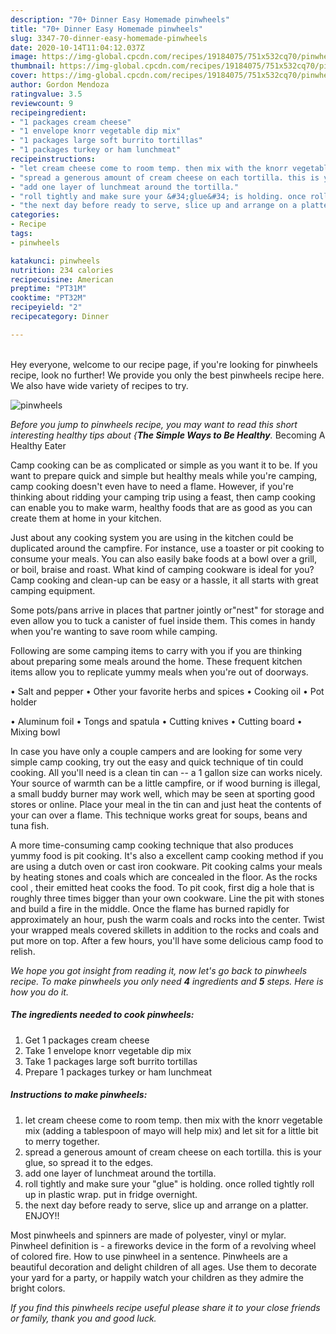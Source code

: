 ```yaml
---
description: "70+ Dinner Easy Homemade pinwheels"
title: "70+ Dinner Easy Homemade pinwheels"
slug: 3347-70-dinner-easy-homemade-pinwheels
date: 2020-10-14T11:04:12.037Z
image: https://img-global.cpcdn.com/recipes/19184075/751x532cq70/pinwheels-recipe-main-photo.jpg
thumbnail: https://img-global.cpcdn.com/recipes/19184075/751x532cq70/pinwheels-recipe-main-photo.jpg
cover: https://img-global.cpcdn.com/recipes/19184075/751x532cq70/pinwheels-recipe-main-photo.jpg
author: Gordon Mendoza
ratingvalue: 3.5
reviewcount: 9
recipeingredient:
- "1 packages cream cheese"
- "1 envelope knorr vegetable dip mix"
- "1 packages large soft burrito tortillas"
- "1 packages turkey or ham lunchmeat"
recipeinstructions:
- "let cream cheese come to room temp. then mix with the knorr vegetable mix (adding a tablespoon of mayo will help mix) and let sit for a little bit to merry together."
- "spread a generous amount of cream cheese on each tortilla. this is your glue, so spread it to the edges."
- "add one layer of lunchmeat around the tortilla."
- "roll tightly and make sure your &#34;glue&#34; is holding. once rolled tightly roll up in plastic wrap. put in fridge overnight."
- "the next day before ready to serve, slice up and arrange on a platter. ENJOY!!"
categories:
- Recipe
tags:
- pinwheels

katakunci: pinwheels 
nutrition: 234 calories
recipecuisine: American
preptime: "PT31M"
cooktime: "PT32M"
recipeyield: "2"
recipecategory: Dinner

---
```

<br>
Hey everyone, welcome to our recipe page, if you're looking for pinwheels recipe, look no further! We provide you only the best pinwheels recipe here. We also have wide variety of recipes to try.
<br>


![pinwheels](https://img-global.cpcdn.com/recipes/19184075/751x532cq70/pinwheels-recipe-main-photo.jpg)

<i>Before you jump to pinwheels recipe, you may want to read this short interesting healthy tips about {<strong>The Simple Ways to Be Healthy</strong>.</i>
Becoming A Healthy Eater

    
Camp cooking can be as complicated or simple as you want it to be. If you want to prepare quick and simple but healthy meals while you're camping, camp cooking doesn't even have to need a flame. However, if you're thinking about ridding your camping trip using a feast, then camp cooking can enable you to make warm, healthy foods that are as good as you can create them at home in your kitchen.

 Just about any cooking system you are using in the kitchen could be duplicated around the campfire. For instance, use a toaster or pit cooking to consume your meals. You can also easily bake foods at a bowl over a grill, or boil, braise and roast. What kind of camping cookware is ideal for you? Camp cooking and clean-up can be easy or a hassle, it all starts with great camping equipment.

Some pots/pans arrive in places that partner jointly or"nest" for storage and even allow you to tuck a canister of fuel inside them. This comes in handy when you're wanting to save room while camping.

Following are some camping items to carry with you if you are thinking about preparing some meals around the home. These frequent kitchen items allow you to replicate yummy meals when you're out of doorways.

• Salt and pepper
• Other your favorite herbs and spices
• Cooking oil
• Pot holder

• Aluminum foil
• Tongs and spatula
• Cutting knives
• Cutting board
• Mixing bowl


In case you have only a couple campers and are looking for some very simple camp cooking, try out the easy and quick technique of tin could cooking. All you'll need is a clean tin can -- a 1 gallon size can works nicely. Your source of warmth can be a little campfire, or if wood burning is illegal, a small buddy burner may work well, which may be seen at sporting good stores or online. Place your meal in the tin can and just heat the contents of your can over a flame.  This technique works great for soups, beans and tuna fish.

A more time-consuming camp cooking technique that also produces yummy food is pit cooking.  It's also a excellent camp cooking method if you are using a dutch oven or cast iron cookware. Pit cooking calms your meals by heating stones and coals which are concealed in the floor. As the rocks cool , their emitted heat cooks the food. To pit cook, first dig a hole that is roughly three times bigger than your own cookware. Line the pit with stones and build a fire in the middle. Once the flame has burned rapidly for approximately an hour, push the warm coals and rocks into the center. Twist your wrapped meals covered skillets in addition to the rocks and coals and put more on top. After a few hours, you'll have some delicious camp food to relish.


<i>We hope you got insight from reading it, now let's go back to pinwheels recipe. To make pinwheels you only need <strong>4</strong> ingredients and <strong>5</strong> steps. Here is how you do it.
</i>

##### The ingredients needed to cook pinwheels:

1. Get 1 packages cream cheese
1. Take 1 envelope knorr vegetable dip mix
1. Take 1 packages large soft burrito tortillas
1. Prepare 1 packages turkey or ham lunchmeat


##### Instructions to make pinwheels:

1. let cream cheese come to room temp. then mix with the knorr vegetable mix (adding a tablespoon of mayo will help mix) and let sit for a little bit to merry together.
1. spread a generous amount of cream cheese on each tortilla. this is your glue, so spread it to the edges.
1. add one layer of lunchmeat around the tortilla.
1. roll tightly and make sure your &#34;glue&#34; is holding. once rolled tightly roll up in plastic wrap. put in fridge overnight.
1. the next day before ready to serve, slice up and arrange on a platter. ENJOY!!


Most pinwheels and spinners are made of polyester, vinyl or mylar. Pinwheel definition is - a fireworks device in the form of a revolving wheel of colored fire. How to use pinwheel in a sentence. Pinwheels are a beautiful decoration and delight children of all ages. Use them to decorate your yard for a party, or happily watch your children as they admire the bright colors. 

<i>If you find this pinwheels recipe useful please share it to your close friends or family, thank you and good luck.</i>
